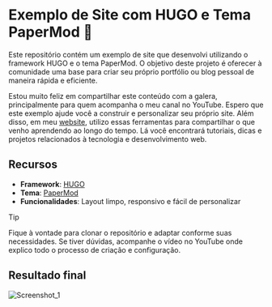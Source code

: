 ﻿# Exemplo de Site com HUGO e Tema PaperMod 🌱

Este repositório contém um exemplo de site que desenvolvi utilizando o framework HUGO e o tema PaperMod. O objetivo deste projeto é oferecer à comunidade uma base para criar seu próprio portfólio ou blog pessoal de maneira rápida e eficiente.

Estou muito feliz em compartilhar este conteúdo com a galera, principalmente para quem acompanha o meu canal no YouTube. Espero que este exemplo ajude você a construir e personalizar seu próprio site. Além disso, em meu [website](https://jenniferoenning.github.io/), utilizo essas ferramentas para compartilhar o que venho aprendendo ao longo do tempo. Lá você encontrará tutoriais, dicas e projetos relacionados à tecnologia e desenvolvimento web.

## **Recursos**

- **Framework**: [HUGO](https://gohugo.io/) 
- **Tema**: [PaperMod](https://github.com/adityatelange/hugo-PaperMod)
- **Funcionalidades**: Layout limpo, responsivo e fácil de personalizar

> [!TIP]
> Fique à vontade para clonar o repositório e adaptar conforme suas necessidades. Se tiver dúvidas, acompanhe o vídeo no YouTube onde explico todo o processo de criação e configuração.


## Resultado final
![Screenshot_1](https://github.com/user-attachments/assets/6b1bcbe3-f782-4be0-b0e5-9852f613778a)
